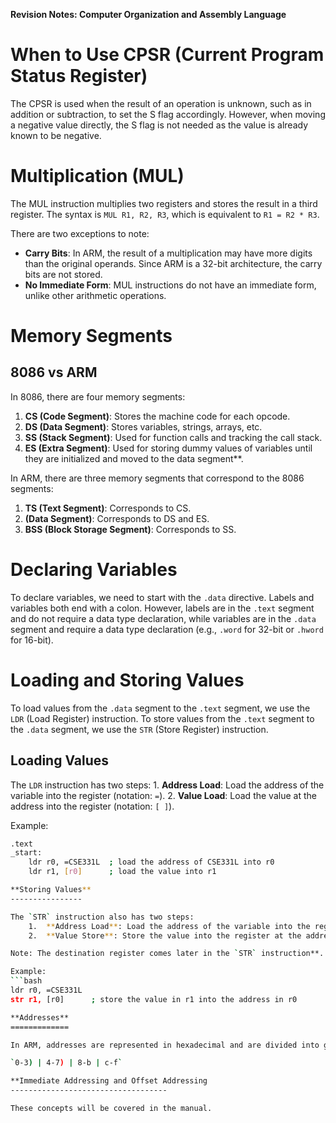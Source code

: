 **Revision Notes: Computer Organization and Assembly Language**

**When to Use CPSR (Current Program Status Register)**
=====================================================

The CPSR is used when the result of an operation is unknown, such as in addition or subtraction, to set the S flag accordingly. However, when moving a negative value directly, the S flag is not needed as the value is already known to be negative.

**Multiplication (MUL)**
=====================

The MUL instruction multiplies two registers and stores the result in a third register. The syntax is `MUL R1, R2, R3`, which is equivalent to `R1 = R2 * R3`.

There are two exceptions to note:

*   **Carry Bits**: In ARM, the result of a multiplication may have more digits than the original operands. Since ARM is a 32-bit architecture, the carry bits are not stored.
*   **No Immediate Form**: MUL instructions do not have an immediate form, unlike other arithmetic operations.

**Memory Segments**
===============

**8086 vs ARM**
--------------------

In 8086, there are four memory segments:

1.  **CS (Code Segment)**: Stores the machine code for each opcode.
2.  **DS (Data Segment)**: Stores variables, strings, arrays, etc.
3.  **SS (Stack Segment)**: Used for function calls and tracking the call stack.
4.  **ES (Extra Segment)**: Used for storing dummy values of variables until they are initialized and moved to the data segment**.

In ARM, there are three memory segments that correspond to the 8086 segments:

1.  **TS (Text Segment)**: Corresponds to CS.
2.  **(Data Segment)**: Corresponds to DS and ES.
3.  **BSS (Block Storage Segment)**: Corresponds to SS.

**Declaring Variables**
=====================

To declare variables, we need to start with the `.data` directive. Labels and variables both end with a colon. However, labels are in the `.text` segment and do not require a data type declaration, while variables are in the `.data` segment and require a data type declaration (e.g., `.word` for 32-bit or `.hword` for 16-bit).

**Loading and Storing Values**
================================

To load values from the `.data` segment to the `.text` segment, we use the `LDR` (Load Register) instruction. To store values from the `.text` segment to the `.data` segment, we use the `STR` (Store Register) instruction.

**Loading Values**
-----------------

The `LDR` instruction has two steps:
    1.  **Address Load**: Load the address of the variable into the register (notation: `=`).
    2.  **Value Load**: Load the value at the address into the register (notation: `[ ]`).

Example:
```bash
.text
_start:
    ldr r0, =CSE331L  ; load the address of CSE331L into r0
    ldr r1, [r0]      ; load the value into r1

**Storing Values**
----------------

The `STR` instruction also has two steps:
    1.  **Address Load**: Load the address of the variable into the register (notation: `ldr`).
    2.  **Value Store**: Store the value into the register at the address (notation: `[ ]`).

Note: The destination register comes later in the `STR` instruction**.

Example:
```bash
ldr r0, =CSE331L
str r1, [r0]      ; store the value in r1 into the address in r0

**Addresses**
=============

In ARM, addresses are represented in hexadecimal and are divided into groups of 4 bytes. The address format is:

`0-3) | 4-7) | 8-b | c-f`

**Immediate Addressing and Offset Addressing
-----------------------------------

These concepts will be covered in the manual.